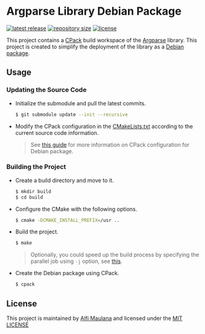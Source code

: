 # Argparse Library Debian Package

[![latest release](https://img.shields.io/github/v/release/threeal/libargparse-deb)](https://github.com/threeal/libargparse-deb/releases)
[![repository size](https://img.shields.io/github/repo-size/threeal/libargparse-deb)](https://github.com/threeal/libargparse-deb/pulse)
[![license](https://img.shields.io/github/license/threeal/libargparse-deb)](./LICENSE)

This project contains a [CPack](https://cmake.org/cmake/help/latest/module/CPack.html) build workspace of the [Argparse](https://github.com/p-ranav/argparse) library.
This project is created to simplify the deployment of the library as a [Debian package](https://wiki.debian.org/Packaging).

## Usage

### Updating the Source Code

- Initialize the submodule and pull the latest commits.
  ```bash
  $ git submodule update --init --recursive
  ```
- Modify the CPack configuration in the [CMakeLists.txt](./CMakeLists.txt) according to the current source code information.
  > See [this guide](https://cmake.org/cmake/help/latest/cpack_gen/deb.html) for more information on CPack configuration for Debian package.

### Building the Project

- Create a build directory and move to it.
  ```bash
  $ mkdir build
  $ cd build
  ```
- Configure the CMake with the following options.
  ```bash
  $ cmake -DCMAKE_INSTALL_PREFIX=/usr ..
  ```
- Build the project.
  ```bash
  $ make
  ```
  > Optionally, you could speed up the build process by specifying the parallel job using `-j` option, see [this](https://www.gnu.org/software/make/manual/html_node/Parallel.html).
- Create the Debian package using CPack.
  ```bash
  $ cpack
  ```

## License

This project is maintained by [Alfi Maulana](https://threeal.github.io/) and licensed under the [MIT LICENSE](./LICENSE)
